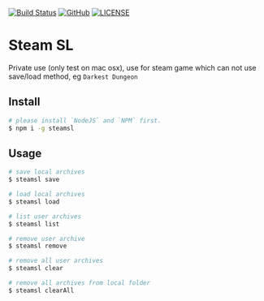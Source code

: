 [![Build Status](https://travis-ci.org/DavidKk/steamsl.svg?branch=master)](https://travis-ci.org/DavidKk/steamsl)
[![GitHub](https://img.shields.io/github/license/mashape/apistatus.svg)](https://github.com/DavidKk/dosgame/blob/master/LICENSE)
[![LICENSE](https://img.shields.io/badge/license-Anti%20996-blue.svg)](https://github.com/996icu/996.ICU/blob/master/LICENSE)


# Steam SL

Private use (only test on mac osx), use for steam game which can not use save/load method, eg `Darkest Dungeon`


## Install

```bash
# please install `NodeJS` and `NPM` first.
$ npm i -g steamsl
```


## Usage

```bash
# save local archives
$ steamsl save

# load local archives
$ steamsl load

# list user archives
$ steamsl list

# remove user archive
$ steamsl remove

# remove all user archives
$ steamsl clear

# remove all archives from local folder
$ steamsl clearAll
```
